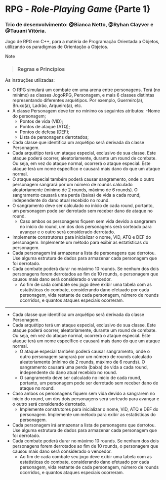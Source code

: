 # RPG - *Role-Playing Game* {Parte 1}
### Trio de desenvolvimento: @Bianca Netto, @Ryhan Clayver e @Tauani Vitória. 
Jogo de RPG em C++, para a matéria de Programação Orientada a Objetos, utilizando os paradigmas de Orientação a Objetos.
> [!NOTE]
> > ### Regras e Princípios
As instruções utilizadas: 
- O RPG simulará um combate em uma arena entre personagens. Terá (no mínimo) as classes JogoRPG,
Personagem, e mais 6 classes distintas representando diferentes arquétipos. Por exemplo, Guerreiro(a),
Bruxo(a), Ladrão, Arqueiro(a), etc.
- A classe Personagem deve ter no mínimo os seguintes atributos:
    -Nome do personagem;
    - Pontos de vida (VID);
    - Pontos de ataque (ATQ);
    - Pontos de defesa (DEF);
    - Lista de personagens derrotados;
- Cada classe que identifica um arquétipo será derivada da classe Personagem.
- Cada arquétipo terá um ataque especial, exclusivo de sua classe. Este ataque poderá ocorrer,
aleatoriamente, durante um round de combate. Ou seja, em vez do ataque normal, ocorrerá o ataque
especial. Este ataque terá um nome específico e causará mais dano do que um ataque normal.
- O ataque especial também poderá causar sangramento, onde o outro personagem sangrará por um número
de rounds calculado aleatoriamente (mínimo de 2 rounds, máximo de 6 rounds). O sangramento causará
uma perda (baixa) de vida a cada round, independente do dano atual recebido no round.
- O sangramento deve ser calculado no início de cada round, portanto, um personagem pode ser derrotado
sem receber dano de ataque no round.
    - Caso ambos os personagens fiquem sem vida devido a sangrarem no início do round, um dos dois
personagens será sorteado para avançar e o outro será considerado derrotado.
- Implemente construtores para inicializar o nome, VID, ATQ e DEF do personagem. Implemente um
método para exibir as estatísticas do personagem.
- Cada personagem irá armazenar a lista de personagens que derrotou. Use alguma estrutura de dados para
armazenar cada personagem que foi derrotado.
- Cada combate poderá durar no máximo 10 rounds. Se nenhum dos dois personagens forem derrotados ao
fim de 10 rounds, o personagem que causou mais dano será considerado o vencedor.
    - Ao fim de cada combate seu jogo deve exibir uma tabela com as estatísticas do combate, considerando
dano efetuado por cada personagem, vida restante de cada personagem, número de rounds ocorridos, e
quantos ataques especiais ocorreram.

-------------------------------------------

- Cada classe que identifica um arquétipo será derivada da classe Personagem.
- Cada arquétipo terá um ataque especial, exclusivo de sua classe. Este ataque poderá ocorrer,
aleatoriamente, durante um round de combate. Ou seja, em vez do ataque normal, ocorrerá o ataque
especial. Este ataque terá um nome específico e causará mais dano do que um ataque normal.
  - O ataque especial também poderá causar sangramento, onde o outro personagem sangrará por um número
de rounds calculado aleatoriamente (mínimo de 2 rounds, máximo de 6 rounds). O sangramento causará
uma perda (baixa) de vida a cada round, independente do dano atual recebido no round.
  - O sangramento deve ser calculado no início de cada round, portanto, um personagem pode ser derrotado
sem receber dano de ataque no round.
- Caso ambos os personagens fiquem sem vida devido a sangrarem no início do round, um dos dois
personagens será sorteado para avançar e o outro será considerado derrotado.
    - Implemente construtores para inicializar o nome, VID, ATQ e DEF do personagem. Implemente um
método para exibir as estatísticas do personagem.
- Cada personagem irá armazenar a lista de personagens que derrotou. Use alguma estrutura de dados para
armazenar cada personagem que foi derrotado.
- Cada combate poderá durar no máximo 10 rounds. Se nenhum dos dois personagens forem derrotados ao
fim de 10 rounds, o personagem que causou mais dano será considerado o vencedor.
    - Ao fim de cada combate seu jogo deve exibir uma tabela com as estatísticas do combate, considerando
dano efetuado por cada personagem, vida restante de cada personagem, número de rounds ocorridos, e
quantos ataques especiais ocorreram.
